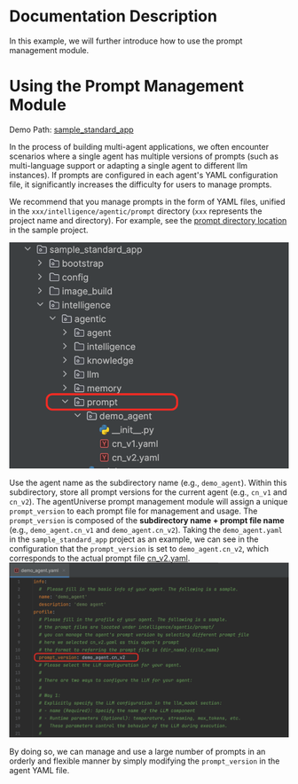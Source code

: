 # Documentation Description  
In this example, we will further introduce how to use the prompt management module.

# Using the Prompt Management Module  
Demo Path: [sample_standard_app](../../../../examples/sample_standard_app)

In the process of building multi-agent applications, we often encounter scenarios where a single agent has multiple versions of prompts (such as multi-language support or adapting a single agent to different llm instances). If prompts are configured in each agent's YAML configuration file, it significantly increases the difficulty for users to manage prompts.

We recommend that you manage prompts in the form of YAML files, unified in the `xxx/intelligence/agentic/prompt` directory (`xxx` represents the project name and directory). For example, see the [prompt directory location](../../../../examples/sample_standard_app/intelligence/agentic/prompt) in the sample project.

![prompt_directory](../../_picture/prompt_directory.png)

Use the agent name as the subdirectory name (e.g., `demo_agent`). Within this subdirectory, store all prompt versions for the current agent (e.g., `cn_v1` and `cn_v2`). The agentUniverse prompt management module will assign a unique `prompt_version` to each prompt file for management and usage. The `prompt_version` is composed of the **subdirectory name + prompt file name** (e.g., `demo_agent.cn_v1` and `demo_agent.cn_v2`).
Taking the `demo_agent.yaml` in the `sample_standard_app` project as an example, we can see in the configuration that the `prompt_version` is set to `demo_agent.cn_v2`, which corresponds to the actual prompt file [cn_v2.yaml](../../../../examples/sample_standard_app/intelligence/agentic/prompt/demo_agent/cn_v2.yaml).
![prompt_version](../../_picture/prompt_version.png)

By doing so, we can manage and use a large number of prompts in an orderly and flexible manner by simply modifying the `prompt_version` in the agent YAML file.